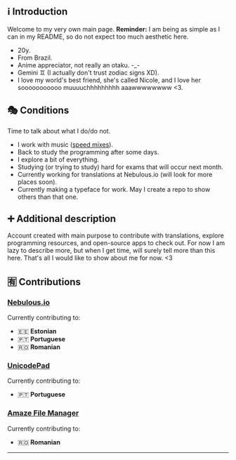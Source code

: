 ## ℹ️ Introduction
Welcome to my very own main page. **Reminder:** I am being as simple as I can in my README, so do not expect too much aesthetic here.
- 20y.
- From Brazil.
- Anime appreciator, not really an otaku. -_-
- Gemini ♊️ (I actually don't trust zodiac signs XD).
- I love my world's best friend, she's called Nicole, and I love her sooooooooooo muuuuchhhhhhhhh aaawwwwwwww <3.

## 🎭 Conditions
Time to talk about what I do/do not.
- I work with music ([speed mixes](https://www.youtube.com/@Altimixes)).
- Back to study the programming after some days.
- I explore a bit of everything.
- Studying (or trying to study) hard for exams that will occur next month.
- Currently working for translations at Nebulous.io (will look for more places soon).
- Currently making a typeface for work. May I create a repo to show others than that one.

## ➕ Additional description
Account created with main purpose to contribute with translations, explore programming resources, and open-source apps to check out. For now I am lazy to describe more, but when I get time, will surely tell more than this here. That's all I would like to show about me for now. <3

## 🈶 Contributions
### [Nebulous.io](https://github.com/simplicialsoftware/nebulous-translations)
Currently contributing to:
- 🇪🇪 **Estonian**
- 🇵🇹 **Portuguese**
- 🇷🇴 **Romanian**

### [UnicodePad](https://github.com/Ryosuke839/UnicodePad)
Currently contributing to:
- 🇵🇹 **Portuguese**

### [Amaze File Manager](https://github.com/TeamAmaze/AmazeFileManager)
Currently contributing to:
- 🇷🇴 **Romanian**

-----
